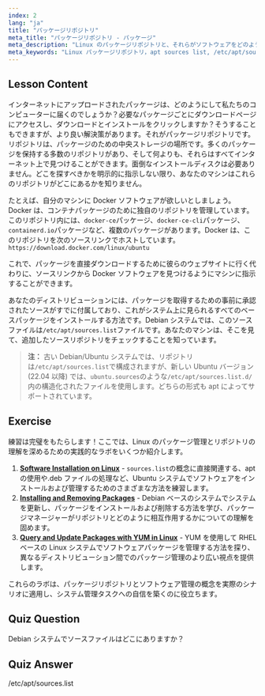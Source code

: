 ```yaml
---
index: 2
lang: "ja"
title: "パッケージリポジトリ"
meta_title: "パッケージリポジトリ - パッケージ"
meta_description: "Linux のパッケージリポジトリと、それらがソフトウェアをどのように管理するかを学びます。簡単なインストールのために、/etc/apt/sources.list のようなパッケージソースを見つけて追加する方法を発見してください。"
meta_keywords: "Linux パッケージリポジトリ，apt sources list, /etc/apt/sources.list, Linux パッケージ，初心者 Linux, Linux チュートリアル，パッケージ管理"
---
```


## Lesson Content

インターネットにアップロードされたパッケージは、どのようにして私たちのコンピューターに届くのでしょうか？必要なパッケージごとにダウンロードページにアクセスし、ダウンロードとインストールをクリックしますか？そうすることもできますが、より良い解決策があります。それがパッケージリポジトリです。リポジトリは、パッケージのための中央ストレージの場所です。多くのパッケージを保持する多数のリポジトリがあり、そして何よりも、それらはすべてインターネット上で見つけることができます。面倒なインストールディスクは必要ありません。どこを探すべきかを明示的に指示しない限り、あなたのマシンはこれらのリポジトリがどこにあるかを知りません。

たとえば、自分のマシンに Docker ソフトウェアが欲しいとしましょう。Docker は、コンテナパッケージのために独自のリポジトリを管理しています。このリポジトリ内には、`docker-ce`パッケージ、`docker-ce-cli`パッケージ、`containerd.io`パッケージなど、複数のパッケージがあります。Docker は、このリポジトリを次のソースリンクでホストしています。
`https://download.docker.com/linux/ubuntu`

これで、パッケージを直接ダウンロードするために彼らのウェブサイトに行く代わりに、ソースリンクから Docker ソフトウェアを見つけるようにマシンに指示することができます。

あなたのディストリビューションには、パッケージを取得するための事前に承認されたソースがすでに付属しており、これがシステム上に見られるすべてのベースパッケージをインストールする方法です。Debian システムでは、このソースファイルは`/etc/apt/sources.list`ファイルです。あなたのマシンは、そこを見て、追加したソースリポジトリをチェックすることを知っています。

> **注：** 古い Debian/Ubuntu システムでは、リポジトリは`/etc/apt/sources.list`で構成されますが、新しい Ubuntu バージョン (22.04 以降) では、`ubuntu.sources`のような`/etc/apt/sources.list.d/`内の構造化されたファイルを使用します。どちらの形式も apt によってサポートされています。

## Exercise

練習は完璧をもたらします！ここでは、Linux のパッケージ管理とリポジトリの理解を深めるための実践的なラボをいくつか紹介します。

1. **[Software Installation on Linux](https://labex.io/ja/labs/linux-software-installation-on-linux-18005)** - `sources.list`の概念に直接関連する、apt の使用や.deb ファイルの処理など、Ubuntu システムでソフトウェアをインストールおよび管理するためのさまざまな方法を練習します。
2. **[Installing and Removing Packages](https://labex.io/ja/labs/linux-installing-and-removing-packages-385380)** - Debian ベースのシステムでシステムを更新し、パッケージをインストールおよび削除する方法を学び、パッケージマネージャーがリポジトリとどのように相互作用するかについての理解を固めます。
3. **[Query and Update Packages with YUM in Linux](https://labex.io/ja/labs/rhel-query-and-update-packages-with-yum-in-linux-590869)** - YUM を使用して RHEL ベースの Linux システムでソフトウェアパッケージを管理する方法を探り、異なるディストリビューション間でのパッケージ管理のより広い視点を提供します。

これらのラボは、パッケージリポジトリとソフトウェア管理の概念を実際のシナリオに適用し、システム管理タスクへの自信を築くのに役立ちます。

## Quiz Question

Debian システムでソースファイルはどこにありますか？

## Quiz Answer

/etc/apt/sources.list
